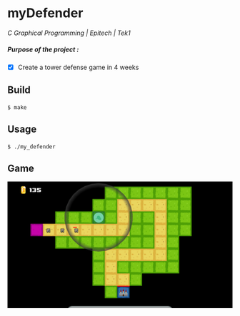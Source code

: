 # myDefender
*C Graphical Programming | Epitech | Tek1*

##### Purpose of the project :
- [x] Create a tower defense game in 4 weeks

## Build
```
$ make
```

## Usage
```
$ ./my_defender
```

## Game
![myDefender](https://github.com/mrCaelum/myDefender/blob/master/defender.png)
